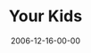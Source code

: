 ---
layout: message
category: message
series: "Home For The Holidays"
title: "Your Kids"
date: 2006-12-16-00-00
message_id: 38
audio: "http://s3.amazonaws.com/crossroads-media/media/legacy/mp3/HFTH_03_Your_Kids_12-17-06_Tome.mp3"
audio-duration: "39:24"
explicit: "N"
---
